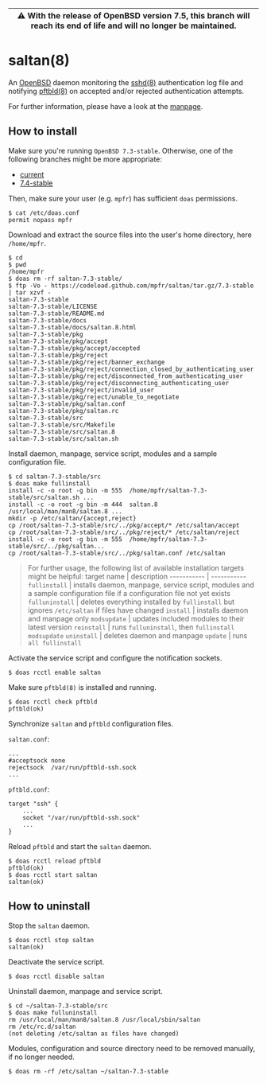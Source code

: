 | :warning: With the release of OpenBSD version 7.5, this branch will reach its end of life and will no longer be maintained.
| --- |

# saltan(8)

An [OpenBSD](https://www.openbsd.org) daemon monitoring the [sshd(8)](https://man.openbsd.org/sshd) authentication log file and notifying [pftbld(8)](https://github.com/mpfr/pftbld) on accepted and/or rejected authentication attempts.

For further information, please have a look at the [manpage](https://mpfr.net/man/saltan/7.3-stable/saltan.8.html).

## How to install

Make sure you're running `OpenBSD 7.3-stable`. Otherwise, one of the following branches might be more appropriate:
* [current](https://github.com/mpfr/saltan)
* [7.4-stable](https://github.com/mpfr/saltan/tree/7.4-stable)

Then, make sure your user (e.g. `mpfr`) has sufficient `doas` permissions.

```
$ cat /etc/doas.conf
permit nopass mpfr
```

Download and extract the source files into the user's home directory, here `/home/mpfr`.

```
$ cd
$ pwd
/home/mpfr
$ doas rm -rf saltan-7.3-stable/
$ ftp -Vo - https://codeload.github.com/mpfr/saltan/tar.gz/7.3-stable | tar xzvf -
saltan-7.3-stable
saltan-7.3-stable/LICENSE
saltan-7.3-stable/README.md
saltan-7.3-stable/docs
saltan-7.3-stable/docs/saltan.8.html
saltan-7.3-stable/pkg
saltan-7.3-stable/pkg/accept
saltan-7.3-stable/pkg/accept/accepted
saltan-7.3-stable/pkg/reject
saltan-7.3-stable/pkg/reject/banner_exchange
saltan-7.3-stable/pkg/reject/connection_closed_by_authenticating_user
saltan-7.3-stable/pkg/reject/disconnected_from_authenticating_user
saltan-7.3-stable/pkg/reject/disconnecting_authenticating_user
saltan-7.3-stable/pkg/reject/invalid_user
saltan-7.3-stable/pkg/reject/unable_to_negotiate
saltan-7.3-stable/pkg/saltan.conf
saltan-7.3-stable/pkg/saltan.rc
saltan-7.3-stable/src
saltan-7.3-stable/src/Makefile
saltan-7.3-stable/src/saltan.8
saltan-7.3-stable/src/saltan.sh
```

Install daemon, manpage, service script, modules and a sample configuration file.

```
$ cd saltan-7.3-stable/src
$ doas make fullinstall
install -c -o root -g bin -m 555  /home/mpfr/saltan-7.3-stable/src/saltan.sh ...
install -c -o root -g bin -m 444  saltan.8 /usr/local/man/man8/saltan.8 ...
mkdir -p /etc/saltan/{accept,reject}
cp /root/saltan-7.3-stable/src/../pkg/accept/* /etc/saltan/accept
cp /root/saltan-7.3-stable/src/../pkg/reject/* /etc/saltan/reject
install -c -o root -g bin -m 555  /home/mpfr/saltan-7.3-stable/src/../pkg/saltan...
cp /root/saltan-7.3-stable/src/../pkg/saltan.conf /etc/saltan
```

> For further usage, the following list of available installation targets might be helpful:
> target name | description
> ----------- | -----------
> `fullinstall` | installs daemon, manpage, service script, modules and a sample configuration file if a configuration file not yet exists
> `fulluninstall` | deletes everything installed by `fullinstall` but ignores `/etc/saltan` if files have changed
> `install` | installs daemon and manpage only
> `modsupdate` | updates included modules to their latest version
> `reinstall` | runs `fulluninstall`, then `fullinstall modsupdate`
> `uninstall` | deletes daemon and manpage
> `update` | runs `all fullinstall`

Activate the service script and configure the notification sockets.

```
$ doas rcctl enable saltan
```

Make sure `pftbld(8)` is installed and running.

```
$ doas rcctl check pftbld
pftbld(ok)
```

Synchronize `saltan` and `pftbld` configuration files.

`saltan.conf`:

```
...
#acceptsock	none
rejectsock	/var/run/pftbld-ssh.sock
...
```

`pftbld.conf`:

```
target "ssh" {
	...
	socket "/var/run/pftbld-ssh.sock"
	...
}
```

Reload `pftbld` and start the `saltan` daemon.

```
$ doas rcctl reload pftbld
pftbld(ok)
$ doas rcctl start saltan
saltan(ok)
```

## How to uninstall

Stop the `saltan` daemon.

```
$ doas rcctl stop saltan
saltan(ok)
```

Deactivate the service script.

```
$ doas rcctl disable saltan
```

Uninstall daemon, manpage and service script.

```
$ cd ~/saltan-7.3-stable/src
$ doas make fulluninstall
rm /usr/local/man/man8/saltan.8 /usr/local/sbin/saltan
rm /etc/rc.d/saltan
(not deleting /etc/saltan as files have changed)
```

Modules, configuration and source directory need to be removed manually, if no longer needed.

```
$ doas rm -rf /etc/saltan ~/saltan-7.3-stable
```
